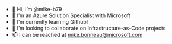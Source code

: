 - 👋 Hi, I’m @mike-b79
- 👀 I’m an Azure Solution Specialist with Microsoft
- 🌱 I’m currently learning Github!
- 💞️ I’m looking to collaborate on Infrastructure-as-Code projects
- 📫 I can be reached at mike.bonneau@microsoft.com

<!---
mike-b79/mike-b79 is a ✨ special ✨ repository because its `README.md` (this file) appears on your GitHub profile.
You can click the Preview link to take a look at your changes.
--->
